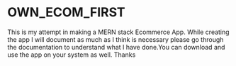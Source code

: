 # OWN_ECOM_FIRST
This is my attempt in making a MERN stack Ecommerce App. While creating the app I will document as much as I think is necessary please go through the documentation to understand what I have done.You can download and use the app on your system as well. Thanks

